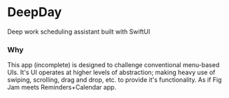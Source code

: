 # DeepDay	
Deep work scheduling assistant built with SwiftUI

### Why

This app (incomplete) is designed to challenge conventional menu-based UIs. It's UI operates at higher levels of abstraction; making heavy use of swiping, scrolling, drag and drop, etc. to provide it's functionality. As if Fig Jam meets Reminders+Calendar app.
